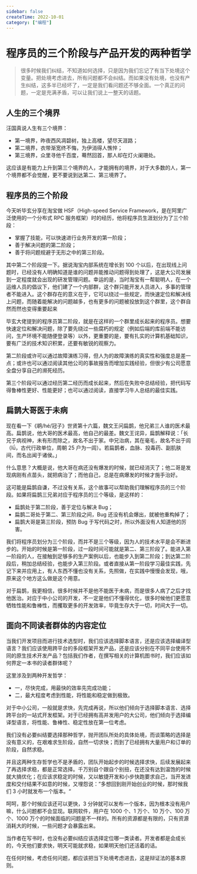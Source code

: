 ```yaml
---
sidebar: false
createTime: 2022-10-01
category: ["编程"] 
---
```


# 程序员的三个阶段与产品开发的两种哲学

> 很多时候我们纠结，不知道如何选择，只是因为我们忘记了有当下处境这个变量。把处境考虑进去，所有问题都不会纠结。而如果没有处境，也没有产生纠结，这多半已经坏了，一定是我们看问题还不够全面。一个真正的问题，一定是充满矛盾，可以让我们说上一整天的话题。

<!-- more -->

## **人生的三个境界**

汪国真说人生有三个境界：

- 第一境界，昨夜西风凋碧树，独上高楼，望尽天涯路；
- 第二境界，衣带渐宽终不悔，为伊消得人憔悴；
- 第三境界，众里寻他千百度，蓦然回首，那人却在灯火阑珊处。

这应该是有能力上升到第三个境界的人，才能拥有的境界，对于大多数的人，第一个境界都不会觉醒，更不要说到达第二、第三境界了。

## 程序员的三个阶段

今天听毕玄分享在淘宝做 HSF（High-speed Service Framework，是在阿里广泛使用的一个分布式 RPC 服务框架）时的经历，他将程序员生涯划分为了三个阶段：

- 掌握了技能，可以快速进行业务开发的第一阶段；
- 善于解决问题的第二阶段；
- 善于将问题规避于无形之中的第三阶段。

其中第二个阶段提一下。据说淘宝内部系统在增长到 100 个以后，在出现线上问题时，已经没有人明确知道是谁的问题并能推动问题得到处理了，这是大公司发展到一定程度就会出现的研发管理问题。幸运的是，当时淘宝有一帮聪明人，在一个运维人员的倡议下，他们建了一个内部群，这个群只能开发人员进入，多事的管理者不能进入。这个群存在的意义在于，它可以绕过一些规定，而快速定位和解决线上问题，而随着能解决的问题越多，也有更多的问题被投放到这个群里，这个群自然而然也变得重要起来

毕玄大佬提到的程序员第二阶段，就是在这样的一个群里成长起来的程序员。想要快速定位和解决问题，除了要先绕过一些腐朽的规定（例如后端的库前端不能访问，生产环境不能随便登录等）以外，更重要的是，要有扎实的计算机基础知识，要有广泛的技术知识积累，还要有敏锐的观察力。

第二阶段或许可以通过故障演练习得，但人为的故障演练的真实性和强度总是差一点；或许也可以通过阅读其他公司的事故报告而增加实践经验，但很少有公司愿意全盘分享自己的濒死经历。

第三个阶段可以通过经历第二经历而成长起来，然后在失败中总结经验，把代码写得鲁棒性更好、性能更好；也可以通过阅读，直接学习牛人总结的最佳实践。

## 扁鹊大哥医于未病

现在看一下《鹖/hé/冠子》世贤第十六篇，魏文王问扁鹊，他兄弟三人谁的医术最高。扁鹊说，他大哥的医术最高，他自己的最差。魏文王诧异，扁鹊解释说：「长兄于病视神，未有形而除之，故名不出于家。中兄治病，其在毫毛，故名不出于闾（lǘ，古代行政单位，周朝 25 户为一闾）。若扁鹊者，血脉、投毒药、副肌肤间，而名出闻于诸侯。」

什么意思？大概是说，他大哥在病还没有爆发的时候，就已经消灭了；他二哥是发现病刚有点苗头，就把病治了；而他自己，总是在病爆发的时候才施手治好。

这可能是扁鹊自谦，不过没有关系，这个故事可以帮助我们理解程序员的三个阶段。如果将扁鹊三兄弟对应于程序员的三个等级，是这样的：

- 扁鹊处于第二阶段，善于定位与解决 Bug；
- 扁鹊二哥处于第二、第三阶段之间，Bug 还没有机会爆出，就被他重构掉了；
- 扁鹊大哥是第三阶段，预防 Bug 于写代码之时，所以外面没有人知道他的厉害。

我们将程序员划分为三个阶段，而并不是三个等级，因为人的技术水平是会不断进步的。开始的时候是第一阶段，过一段时间可能就是第二、第三阶段了。能进入第一阶段的人，在接触到足够多的生产案例以后，也能步入到第二阶段；到达第二阶段后，稍加总结经验，也能步入第三阶段。或者直接从第一阶段学习最佳实践，先记下来并应用上，有人东西不懂也没有关系，先照做，在实践中慢慢会发现，哦，原来这个地方这么做是这个用意。

对于扁鹊，我更相信，很多时候并不是他不能医于未病，而是很多人病了之后才找他医治。对应于中小公司的开发，不一定是他们不懂得优化，很多时候他们更愿意牺牲性能和鲁棒性，而攫取更多的开发效率，毕竟生存大于一切，时间大于一切。

## 面向不同读者群体的内容定位

当我们开发项目而进行技术选型时，我们应该选择脚本语言，还是应该选择编译型语言？我们应该使用跨平台的多段框架开发产品，还是应该分别在不同平台使用不同的原生技术开发产品？包括我们作者，在撰写相关的计算机图书时，我们应该如何界定一本书的读者群体呢？

这里涉及到两种开发哲学：

- 一，尽快完成，用最快的效率先完成功能；
- 二，最大程度考虑到性能，将性能和稳定做到极致。

对于中小公司，一般就是求快，先完成再说，所以他们倾向于选择脚本语言、选择跨平台的一站式开发框架。对于已经拥有高并发用户的大公司，他们倾向于选择编译型语言，将性能、鲁棒性、稳定性放在第一位考虑。

我们没有必要纠结要选择那种哲学，抛开团队所处的具体处境，而谈策略的选择是没有意义的，在艰难求生阶段，自然一切求快；而到了已经拥有大量用户和订单的阶段，自然求稳。

并且这两种生存哲学也不是矛盾的，团队开始起步的时候选择求快，后续发展起来了再选择求稳，都是正常选择。千万别自个跟自个别扭，在还没有达到温饱的时候就大搞优化；在应该求稳定的时候，又以敏捷开发和小步快跑要求自己，当开发进度和交付结果不如意的时候，又埋怨说：”多想回到刚开始创业的时候，那时候我们 3 小时就发布一个版本。“

呵呵，那个时候应该还可以更快，3 分钟就可以发布一个版本，因为根本没有用户嘛，什么问题都不会显现。联网软件，用户在 1000 个、1 万个、10 万个、100 万个、1000 万个的时候面临的问题是不一样的。所有的资源都是有限的，只有资源消耗大的时候，一些问题才会暴露出来。

当作者在写书时，也没有必要纠结应该选择定位哪一类读者。开发者都是会成长的，今天他们要求快，明天可能就求稳，如果明天他们还活着的话。

在任何时候，考虑任何问题，都应该把当下处境考虑进去，这是辩证法的基本原则。
